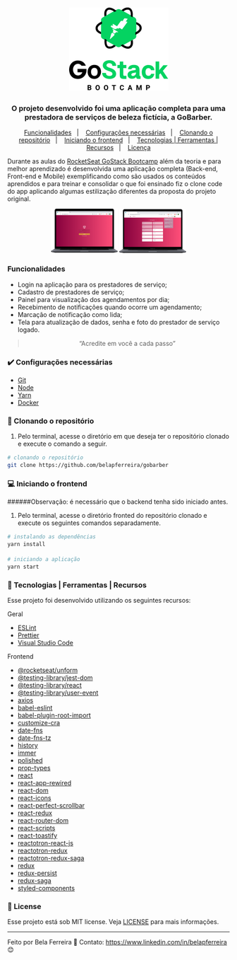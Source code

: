 <h1 align="center">
<img src="../backend/src/assets/bootcamp-header.png">
</h1>

<h3 align="center">
  O projeto desenvolvido foi uma aplicação completa para uma prestadora de serviços de beleza fictícia, a GoBarber.
</h3>

<p align="center">
  <a href="#funcionalidades">Funcionalidades</a>&nbsp;&nbsp;&nbsp;|&nbsp;&nbsp;&nbsp;
  <a href="#heavy_check_mark-configurações-necessárias">Configurações necessárias</a>&nbsp;&nbsp;&nbsp;|&nbsp;&nbsp;&nbsp;
  <a href="#arrow_down_small-clonando-o-repositório">Clonando o repositório</a>&nbsp;&nbsp;&nbsp;|&nbsp;&nbsp;&nbsp;
  <a href="#computer-iniciando-o-frontend">Iniciando o frontend</a>&nbsp;&nbsp;&nbsp;|&nbsp;&nbsp;&nbsp;
  <a href="#wrench-tecnologias--ferramentas--recursos">Tecnologias | Ferramentas | Recursos</a>&nbsp;&nbsp;&nbsp;|&nbsp;&nbsp;&nbsp;
  <a href="#memo-license">Licença</a>
</p>

Durante as aulas do [RocketSeat GoStack Bootcamp](https://rocketseat.com.br/bootcamp) além da teoria e para melhor aprendizado é desenvolvida uma aplicação completa (Back-end, Front-end e Mobile) exemplificando como são usados os conteúdos aprendidos e para treinar e consolidar o que foi ensinado fiz o clone code do app aplicando algumas estilização diferentes da proposta do projeto original.

  <p align="center">
    <img src="src/assets/GoBarberWebLogin.PNG" width="30%" height="30%" max-width:100% >
    <img src="src/assets/GoBarberWebDashboard.PNG" width="30%" height="30%" max-width:100% >
  </p>

  ### Funcionalidades

  - Login na aplicação para os prestadores de serviço;
  - Cadastro de prestadores de serviço;
  - Painel para visualização dos agendamentos por dia;
  - Recebimento de notificações quando ocorre um agendamento;
  - Marcação de notificação como lida;
  - Tela para atualização de dados, senha e foto do prestador de serviço logado.

<blockquote align="center">“Acredite em você a cada passo”</blockquote>

### :heavy_check_mark: Configurações necessárias

-  [Git](https://git-scm.com)
-  [Node](https://nodejs.org/)
-  [Yarn](https://yarnpkg.com/)
-  [Docker](https://www.docker.com/docker-community)

### :arrow_down_small: Clonando o repositório
1. Pelo terminal, acesse o diretório em que deseja ter o repositório clonado e execute o comando a seguir.
```bash
# clonando o repositório
git clone https://github.com/belapferreira/gobarber
```
### :computer: Iniciando o frontend
######Observação: é necessário que o backend tenha sido iniciado antes.
1. Pelo terminal, acesse o diretório fronted do repositório clonado e execute os seguintes comandos separadamente.
```bash
# instalando as dependências
yarn install

# iniciando a aplicação
yarn start
```
### :wrench: Tecnologias | Ferramentas | Recursos

Esse projeto foi desenvolvido utilizando os seguintes recursos:

Geral

-  [ESLint](https://eslint.org/)
-  [Prettier](https://prettier.io/)
-  [Visual Studio Code](https://code.visualstudio.com/)

Frontend

-  [@rocketseat/unform](https://github.com/Rocketseat/unform)
-  [@testing-library/jest-dom](https://github.com/testing-library/jest-dom)
-  [@testing-library/react](https://github.com/testing-library/react-testing-library)
-  [@testing-library/user-event](https://github.com/testing-library/user-event)
-  [axios](https://www.npmjs.com/package/axios)
-  [babel-eslint](https://github.com/babel/babel-eslint)
-  [babel-plugin-root-import](https://www.npmjs.com/package/babel-plugin-root-import)
-  [customize-cra](https://github.com/arackaf/customize-cra)
-  [date-fns](https://date-fns.org/)
-  [date-fns-tz](https://www.npmjs.com/package/date-fns-tz)
-  [history](https://github.com/ReactTraining/history)
-  [immer](https://github.com/immerjs/immer)
-  [polished](https://polished.js.org/)
-  [prop-types](https://www.npmjs.com/package/prop-types)
-  [react](https://pt-br.reactjs.org/)
-  [react-app-rewired](https://www.npmjs.com/package/react-app-rewired)
-  [react-dom](https://www.npmjs.com/package/react-dom)
-  [react-icons](https://react-icons.github.io/react-icons/)
-  [react-perfect-scrollbar](https://github.com/goldenyz/react-perfect-scrollbar)
-  [react-redux](https://redux.js.org/basics/usage-with-react)
-  [react-router-dom](https://reacttraining.com/react-router/web/guides/quick-start)
-  [react-scripts](https://www.npmjs.com/package/react-scripts)
-  [react-toastify](https://github.com/fkhadra/react-toastify)
-  [reactotron-react-js](https://github.com/infinitered/reactotron)
-  [reactotron-redux](https://github.com/infinitered/reactotron/blob/master/docs/plugin-redux.md)
-  [reactotron-redux-saga](https://github.com/infinitered/reactotron/blob/master/docs/plugin-redux-saga.md)
-  [redux](https://redux.js.org/)
-  [redux-persist](https://github.com/rt2zz/redux-persist)
-  [redux-saga](https://redux-saga.js.org/)
-  [styled-components](https://styled-components.com/)

### :memo: License
Esse projeto está sob MIT license. Veja [LICENSE](https://github.com/belapferreira/gobarber/blob/master/LICENSE) para mais informações.

---

Feito por Bela Ferreira :blue_heart: Contato: https://www.linkedin.com/in/belapferreira :blush:
